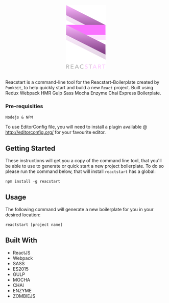 <p align="center" style="margin-bottom: 30px;">
  <img src="/template/src/images/logo-reacstart.png?201701231335" height="200">
</p>
<p align="left">
	Reacstart is a command-line tool for the Reacstart-Boilerplate created by <code>Punkbit</code>, to help quickly start and build a new <code>React</code> project. Built using Redux Webpack HMR Gulp Sass Mocha Enzyme Chai Express Boilerplate.
</p>

### Pre-requisities

```
Nodejs & NPM
```

To use EditorConfig file, you will need to install a plugin available @ http://editorconfig.org/ for your favourite editor.

## Getting Started

These instructions will get you a copy of the command line tool, that you'll be able to use to generate or quick start a new project boilerplate. To do so please run the command below, that will install `reactstart` has a global:

```
npm install -g reacstart
```

## Usage

The following command will generate a new boilerplate for you in your desired location:

```
reactstart [project name]
```

## Built With

* ReactJS
* Webpack
* SASS
* ES2015
* GULP
* MOCHA
* CHAI
* ENZYME
* ZOMBIEJS
